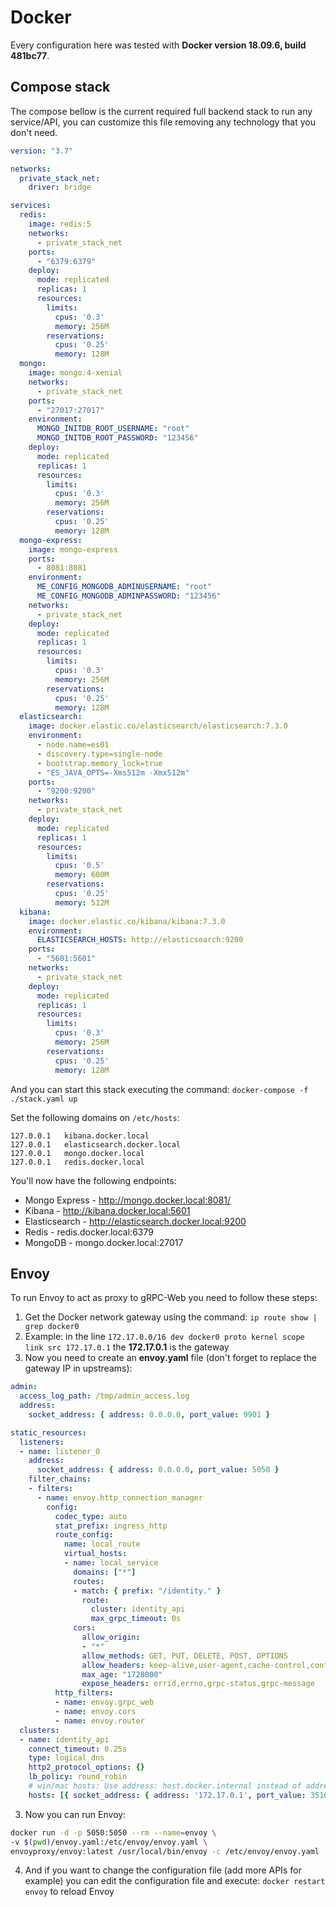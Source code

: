 # Docker

Every configuration here was tested with **Docker version 18.09.6, build 481bc77**.

## Compose stack

The compose bellow is the current required full backend stack to run any service/API, you can customize this file removing any technology that you don't need.

```yml
version: "3.7"

networks:
  private_stack_net:
    driver: bridge

services:
  redis:
    image: redis:5
    networks:
      - private_stack_net
    ports:
      - "6379:6379"
    deploy:
      mode: replicated
      replicas: 1
      resources:
        limits:
          cpus: '0.3'
          memory: 256M
        reservations:
          cpus: '0.25'
          memory: 128M
  mongo:
    image: mongo:4-xenial
    networks:
      - private_stack_net
    ports:
      - "27017:27017"
    environment:
      MONGO_INITDB_ROOT_USERNAME: "root"
      MONGO_INITDB_ROOT_PASSWORD: "123456"
    deploy:
      mode: replicated
      replicas: 1
      resources:
        limits:
          cpus: '0.3'
          memory: 256M
        reservations:
          cpus: '0.25'
          memory: 128M
  mongo-express:
    image: mongo-express
    ports:
      - 8081:8081
    environment:
      ME_CONFIG_MONGODB_ADMINUSERNAME: "root"
      ME_CONFIG_MONGODB_ADMINPASSWORD: "123456"
    networks:
      - private_stack_net
    deploy:
      mode: replicated
      replicas: 1
      resources:
        limits:
          cpus: '0.3'
          memory: 256M
        reservations:
          cpus: '0.25'
          memory: 128M
  elasticsearch:
    image: docker.elastic.co/elasticsearch/elasticsearch:7.3.0
    environment:
      - node.name=es01
      - discovery.type=single-node
      - bootstrap.memory_lock=true
      - "ES_JAVA_OPTS=-Xms512m -Xmx512m"
    ports:
      - "9200:9200"
    networks:
      - private_stack_net
    deploy:
      mode: replicated
      replicas: 1
      resources:
        limits:
          cpus: '0.5'
          memory: 600M
        reservations:
          cpus: '0.25'
          memory: 512M
  kibana:
    image: docker.elastic.co/kibana/kibana:7.3.0
    environment:
      ELASTICSEARCH_HOSTS: http://elasticsearch:9200
    ports:
      - "5601:5601"
    networks:
      - private_stack_net
    deploy:
      mode: replicated
      replicas: 1
      resources:
        limits:
          cpus: '0.3'
          memory: 256M
        reservations:
          cpus: '0.25'
          memory: 128M
```

And you can start this stack executing the command: `docker-compose -f ./stack.yaml up`

Set the following domains on `/etc/hosts`:

```
127.0.0.1	kibana.docker.local
127.0.0.1	elasticsearch.docker.local
127.0.0.1	mongo.docker.local
127.0.0.1	redis.docker.local
```

You'll now have the following endpoints:

* Mongo Express - http://mongo.docker.local:8081/
* Kibana - http://kibana.docker.local:5601
* Elasticsearch - http://elasticsearch.docker.local:9200
* Redis - redis.docker.local:6379
* MongoDB - mongo.docker.local:27017

## Envoy

To run Envoy to act as proxy to gRPC-Web you need to follow these steps:

1. Get the Docker network gateway using the command: `ip route show | grep docker0`
  1. Example: in the line `172.17.0.0/16 dev docker0 proto kernel scope link src 172.17.0.1` the **172.17.0.1** is the gateway
2. Now you need to create an **envoy.yaml** file (don't forget to replace the gateway IP in upstreams):
  ```yaml
  admin:
    access_log_path: /tmp/admin_access.log
    address:
      socket_address: { address: 0.0.0.0, port_value: 9901 }

  static_resources:
    listeners:
    - name: listener_0
      address:
        socket_address: { address: 0.0.0.0, port_value: 5050 }
      filter_chains:
      - filters:
        - name: envoy.http_connection_manager
          config:
            codec_type: auto
            stat_prefix: ingress_http
            route_config:
              name: local_route
              virtual_hosts:
              - name: local_service
                domains: ["*"]
                routes:
                - match: { prefix: "/identity." }
                  route:
                    cluster: identity_api
                    max_grpc_timeout: 0s
                cors:
                  allow_origin:
                  - "*"
                  allow_methods: GET, PUT, DELETE, POST, OPTIONS
                  allow_headers: keep-alive,user-agent,cache-control,content-type,content-transfer-encoding,errid,errno,x-accept-content-transfer-encoding,x-accept-response-streaming,x-user-agent,x-grpc-web,grpc-timeout
                  max_age: "1728000"
                  expose_headers: errid,errno,grpc-status,grpc-message
            http_filters:
            - name: envoy.grpc_web
            - name: envoy.cors
            - name: envoy.router
    clusters:
    - name: identity_api
      connect_timeout: 0.25s
      type: logical_dns
      http2_protocol_options: {}
      lb_policy: round_robin
      # win/mac hosts: Use address: host.docker.internal instead of address: localhost in the line below
      hosts: [{ socket_address: { address: '172.17.0.1', port_value: 35102 }}]
  ```
3. Now you can run Envoy:
  ```bash
  docker run -d -p 5050:5050 --rm --name=envoy \
  -v $(pwd)/envoy.yaml:/etc/envoy/envoy.yaml \
  envoyproxy/envoy:latest /usr/local/bin/envoy -c /etc/envoy/envoy.yaml
  ```
4. And if you want to change the configuration file (add more APIs for example) you can edit the configuration file and execute: `docker restart envoy` to reload Envoy